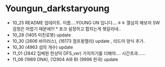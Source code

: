# Youngun_darkstaryoung

- 10_25 README 업데이트.  이름....YOUNG UN 입니다....ㅎㅎ 열심히 해보자 SW 검정은 어렵기 때문에!!!    * 포크 설정하고 합치는게 헷갈리네..
- 10_28 (1405 미친로봇) update
- 10_30  (2606 바이러스), (16173 점프왕젤리) update , 리드미 양식 추가.
- 10_30 (4963 섬의 개수) update
- 11_01 (2842 집배원 한상덕 DFS_ver) 가지치기를 더해야.... 시간초과......
- 11_06 (1969 DNA), (12904 A와 B) (9996 한국) update


